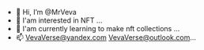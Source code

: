 - 👋 Hi, I’m @MrVeva
- 👀 I'am interested in NFT ...
- 🌱 I'am currently learning to make nft collections ...
- 📫 VevaVerse@yandex.com VevaVerse@outlook.com...

<!---
MrVeva/MrVeva is a ✨ special ✨ repository because its `README.md` (this file) appears on your GitHub profile.
You can click the Preview link to take a look at your changes.
--->
